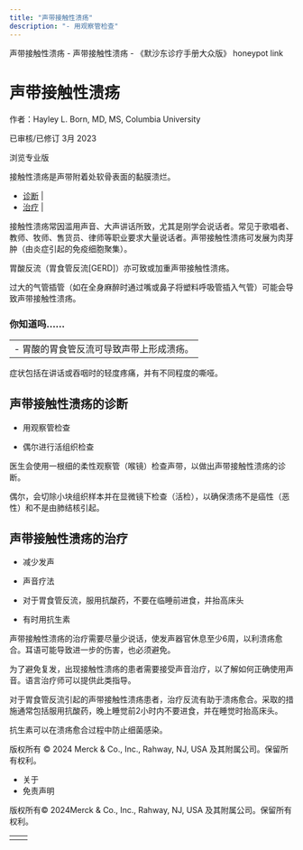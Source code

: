 ```yaml
---
title: "声带接触性溃疡"
description: "- 用观察管检查"
---
```


﻿声带接触性溃疡 \- 声带接触性溃疡 \- 《默沙东诊疗手册大众版》 honeypot link

# 声带接触性溃疡

作者：Hayley L. Born, MD, MS, Columbia University

已审核/已修订 3月 2023

浏览专业版

接触性溃疡是声带附着处软骨表面的黏膜溃烂。

- [诊断](#诊断_v26358431_zh) \|
- [治疗](#治疗_v26358440_zh) \|

接触性溃疡常因滥用声音、大声讲话所致，尤其是刚学会说话者。常见于歌唱者、教师、牧师、售货员、律师等职业要求大量说话者。声带接触性溃疡可发展为肉芽肿（由炎症引起的免疫细胞聚集）。

胃酸反流（胃食管反流\[GERD\]）亦可致或加重声带接触性溃疡。

过大的气管插管（如在全身麻醉时通过嘴或鼻子将塑料呼吸管插入气管）可能会导致声带接触性溃疡。

### 你知道吗……

|     |
| --- |
| - 胃酸的胃食管反流可导致声带上形成溃疡。 |

症状包括在讲话或吞咽时的轻度疼痛，并有不同程度的嘶哑。

## 声带接触性溃疡的诊断

- 用观察管检查

- 偶尔进行活组织检查


医生会使用一根细的柔性观察管（喉镜）检查声带，以做出声带接触性溃疡的诊断。

偶尔，会切除小块组织样本并在显微镜下检查（活检），以确保溃疡不是癌性（恶性）和不是由肺结核引起。

## 声带接触性溃疡的治疗

- 减少发声

- 声音疗法

- 对于胃食管反流，服用抗酸药，不要在临睡前进食，并抬高床头

- 有时用抗生素


声带接触性溃疡的治疗需要尽量少说话，使发声器官休息至少6周，以利溃疡愈合。耳语可能导致进一步的伤害，也必须避免。

为了避免复发，出现接触性溃疡的患者需要接受声音治疗，以了解如何正确使用声音。语言治疗师可以提供此类指导。

对于胃食管反流引起的声带接触性溃疡患者，治疗反流有助于溃疡愈合。采取的措施通常包括服用抗酸药，晚上睡觉前2小时内不要进食，并在睡觉时抬高床头。

抗生素可以在溃疡愈合过程中防止细菌感染。



版权所有 © 2024
Merck & Co., Inc., Rahway, NJ, USA 及其附属公司。保留所有权利。

- 关于
- 免责声明

版权所有© 2024Merck & Co., Inc., Rahway, NJ, USA 及其附属公司。保留所有权利。

|     |     |
| --- | --- |
|  |  |